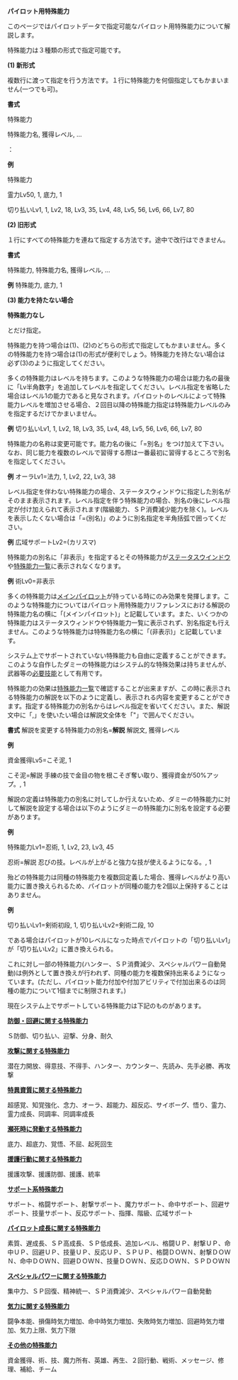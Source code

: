 **パイロット用特殊能力**

このページではパイロットデータで指定可能なパイロット用特殊能力について解説します。

特殊能力は３種類の形式で指定可能です。

**(1) 新形式**

複数行に渡って指定を行う方法です。１行に特殊能力を何個指定してもかまいません(一つでも可)。

**書式**

特殊能力

特殊能力名, 獲得レベル, …

：

**例**

特殊能力

霊力Lv50, 1, 底力, 1

切り払いLv1, 1, Lv2, 18, Lv3, 35, Lv4, 48, Lv5, 56, Lv6, 66, Lv7, 80

**(2) 旧形式**

１行にすべての特殊能力を連ねて指定する方法です。途中で改行はできません。

**書式**

特殊能力, 特殊能力名, 獲得レベル, …

**例** 特殊能力, 底力, 1

**(3) 能力を持たない場合**

**特殊能力なし**

とだけ指定。

特殊能力を持つ場合は(1)、(2)のどちらの形式で指定してもかまいません。多くの特殊能力を持つ場合は(1)の形式が便利でしょう。特殊能力を持たない場合は必ず(3)のように指定してください。

多くの特殊能力はレベルを持ちます。このような特殊能力の場合は能力名の最後に「Lv半角数字」を追加してレベルを指定してください。レベル指定を省略した場合はレベル1の能力であると見なされます。パイロットのレベルによって特殊能力レベルを増加させる場合、２回目以降の特殊能力指定は特殊能力レベルのみを指定するだけでかまいません。

**例** 切り払いLv1, 1, Lv2, 18, Lv3, 35, Lv4, 48, Lv5, 56, Lv6, 66, Lv7, 80

特殊能力の名称は変更可能です。能力名の後に「=別名」をつけ加えて下さい。なお、同じ能力を複数のレベルで習得する際は一番最初に習得するところで別名を指定してください。

**例** オーラLv1=法力, 1, Lv2, 22, Lv3, 38

レベル指定を伴わない特殊能力の場合、ステータスウィンドウに指定した別名がそのまま表示されます。レベル指定を伴う特殊能力の場合、別名の後にレベル指定が付け加えられて表示されます(階級能力、ＳＰ消費減少能力を除く)。レベルを表示したくない場合は「=(別名)」のように別名指定を半角括弧で囲ってください。

**例** 広域サポートLv2=(カリスマ)

特殊能力の別名に「非表示」を指定するとその特殊能力が[ステータスウインドウ](ステータスウインドウ.md)や[特殊能力一覧](特殊能力一覧.md)に表示されなくなります。

**例** 術Lv0=非表示

多くの特殊能力は[メインパイロット](メインパイロット.md)が持っている時にのみ効果を発揮します。このような特殊能力についてはパイロット用特殊能力リファレンスにおける解説の特殊能力名の横に「(メインパイロット)」と記載しています。また、いくつかの特殊能力はステータスウィンドウや特殊能力一覧に表示されず、別名指定も行えません。このような特殊能力は特殊能力名の横に「(非表示)」と記載しています。

システム上でサポートされていない特殊能力も自由に定義することができます。このような自作したダミーの特殊能力はシステム的な特殊効果は持ちませんが、武器等の[必要技能](必要技能.md)として有用です。

特殊能力の効果は[特殊能力一覧](特殊能力一覧.md)で確認することが出来ますが、この時に表示される特殊能力の解説を以下のように定義し、表示される内容を変更することができます。指定する特殊能力の別名からはレベル指定を省いてください。また、解説文中に「,」を使いたい場合は解説文全体を「"」で囲んでください。

**書式** 解説を変更する特殊能力の別名=**解説** 解説文, 獲得レベル

**例**

資金獲得Lv5=こそ泥, 1

こそ泥=解説 手練の技で金目の物を根こそぎ奪い取り、獲得資金が50%アップ。, 1

解説の定義は特殊能力の別名に対してしか行えないため、ダミーの特殊能力に対して解説を設定する場合は以下のようにダミーの特殊能力に別名を設定する必要があります。

**例**

特殊能力Lv1=忍術, 1, Lv2, 23, Lv3, 45

忍術=解説 忍びの技。レベルが上がると強力な技が使えるようになる。, 1

殆どの特殊能力は同種の特殊能力を複数回定義した場合、獲得レベルがより高い能力に置き換えられるため、パイロットが同種の能力を2個以上保持することはありません。

**例**

切り払いLv1=剣術初段, 1, 切り払いLv2=剣術二段, 10

である場合はパイロットが10レベルになった時点でパイロットの「切り払いLv1」が「切り払いLv2」に置き換えられる。

これに対し一部の特殊能力(ハンター、ＳＰ消費減少、スペシャルパワー自動発動)は例外として置き換えが行われず、同種の能力を複数保持出来るようになっています。(ただし、パイロット能力付加や付加アビリティで付加出来るのは同種の能力について1個までに制限されます。)

現在システム上でサポートしている特殊能力は下記のものがあります。

[**防御・回避に関する特殊能力**](防御・回避に関する特殊能力.md)

Ｓ防御、切り払い、迎撃、分身、耐久

[**攻撃に関する特殊能力**](攻撃に関する特殊能力.md)

潜在力開放、得意技、不得手、ハンター、カウンター、先読み、先手必勝、再攻撃

[**特異資質に関する特殊能力**](特異資質に関する特殊能力.md)

超感覚、知覚強化、念力、オーラ、超能力、超反応、サイボーグ、悟り、霊力、霊力成長、同調率、同調率成長

[**瀕死時に発動する特殊能力**](瀕死時に発動する特殊能力.md)

底力、超底力、覚悟、不屈、起死回生

[**援護行動に関する特殊能力**](援護行動に関する特殊能力.md)

援護攻撃、援護防御、援護、統率

[**サポート系特殊能力**](サポート系特殊能力.md)

サポート、格闘サポート、射撃サポート、魔力サポート、命中サポート、回避サポート、技量サポート、反応サポート、指揮、階級、広域サポート

[**パイロット成長に関する特殊能力**](パイロット成長に関する特殊能力.md)

素質、遅成長、ＳＰ高成長、ＳＰ低成長、追加レベル、格闘ＵＰ、射撃ＵＰ、命中ＵＰ、回避ＵＰ、技量ＵＰ、反応ＵＰ、ＳＰＵＰ、格闘ＤＯＷＮ、射撃ＤＯＷＮ、命中ＤＯＷＮ、回避ＤＯＷＮ、技量ＤＯＷＮ、反応ＤＯＷＮ、ＳＰＤＯＷＮ

[**スペシャルパワーに関する特殊能力**](スペシャルパワーに関する特殊能力.md)

集中力、ＳＰ回復、精神統一、ＳＰ消費減少、スペシャルパワー自動発動

[**気力に関する特殊能力**](気力に関する特殊能力.md)

闘争本能、損傷時気力増加、命中時気力増加、失敗時気力増加、回避時気力増加、気力上限、気力下限

[**その他の特殊能力**](その他の特殊能力.md)

資金獲得、術、技、魔力所有、英雄、再生、２回行動、戦術、メッセージ、修理、補給、チーム
